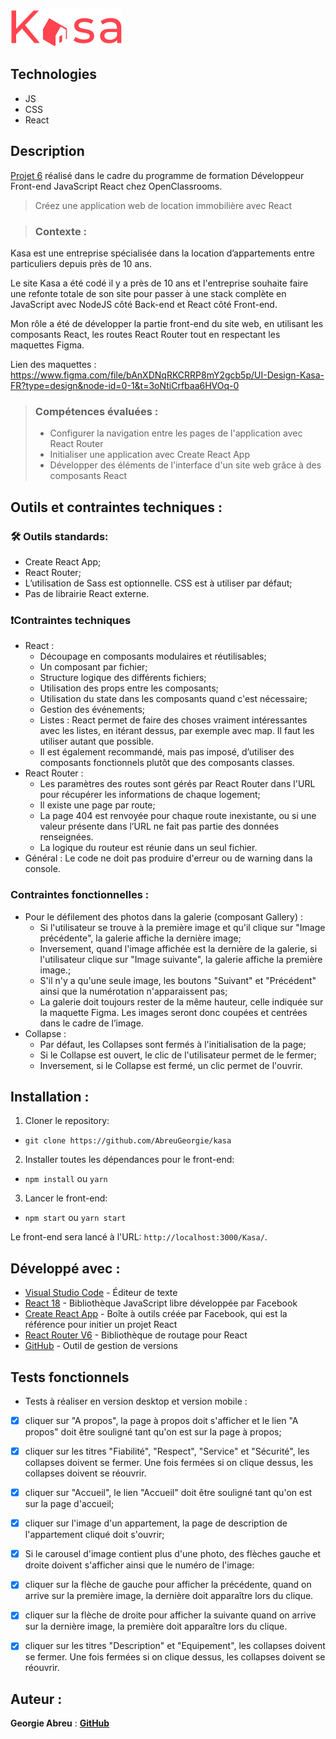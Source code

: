 ![Kasa](/src/assets/logo.png)

## Technologies

- JS
- CSS
- React

## Description

[Projet 6](https://openclassrooms.com/fr/paths/717/projects/1247/assignment/) réalisé dans le cadre du programme de formation Développeur Front-end JavaScript React chez OpenClassrooms.

> Créez une application web de location immobilière avec React

> ### Contexte :

Kasa est une entreprise spécialisée dans la location d’appartements entre particuliers depuis près de 10 ans.

Le site Kasa a été codé il y a près de 10 ans et l'entreprise souhaite faire une refonte totale de son site pour passer à une stack complète en JavaScript avec NodeJS côté Back-end et React côté Front-end.

Mon rôle a été de développer la partie front-end du site web, en utilisant les composants React, les routes React Router tout en respectant les maquettes Figma.

Lien des maquettes : https://www.figma.com/file/bAnXDNqRKCRRP8mY2gcb5p/UI-Design-Kasa-FR?type=design&node-id=0-1&t=3oNtiCrfbaa6HVOq-0

> ### Compétences évaluées :
>
> - Configurer la navigation entre les pages de l'application avec React Router
> - Initialiser une application avec Create React App
> - Développer des éléments de l'interface d'un site web grâce à des composants React

## Outils et contraintes techniques :

### 🛠️ Outils standards:

- Create React App;
- React Router;
- L’utilisation de Sass est optionnelle. CSS est à utiliser par défaut;
- Pas de librairie React externe.

### ❗Contraintes techniques

- React :
  - Découpage en composants modulaires et réutilisables;
  - Un composant par fichier;
  - Structure logique des différents fichiers;
  - Utilisation des props entre les composants;
  - Utilisation du state dans les composants quand c'est nécessaire;
  - Gestion des événements;
  - Listes : React permet de faire des choses vraiment intéressantes avec les listes, en itérant dessus, par exemple avec map. Il faut les utiliser autant que possible.
  - Il est également recommandé, mais pas imposé, d’utiliser des composants fonctionnels plutôt que des composants classes.
- React Router :
  - Les paramètres des routes sont gérés par React Router dans l'URL pour récupérer les informations de chaque logement;
  - Il existe une page par route;
  - La page 404 est renvoyée pour chaque route inexistante, ou si une valeur présente dans l’URL ne fait pas partie des données renseignées.
  - La logique du routeur est réunie dans un seul fichier.
- Général : Le code ne doit pas produire d'erreur ou de warning dans la console.

### Contraintes fonctionnelles :

- Pour le défilement des photos dans la galerie (composant Gallery) :
  - Si l'utilisateur se trouve à la première image et qu'il clique sur "Image précédente", la galerie affiche la dernière image;
  - Inversement, quand l'image affichée est la dernière de la galerie, si l'utilisateur clique sur "Image suivante", la galerie affiche la première image.;
  - S'il n'y a qu'une seule image, les boutons "Suivant" et "Précédent" ainsi que la numérotation n'apparaissent pas;
  - La galerie doit toujours rester de la même hauteur, celle indiquée sur la maquette Figma. Les images seront donc coupées et centrées dans le cadre de l’image.
- Collapse :
  - Par défaut, les Collapses sont fermés à l'initialisation de la page;
  - Si le Collapse est ouvert, le clic de l'utilisateur permet de le fermer;
  - Inversement, si le Collapse est fermé, un clic permet de l'ouvrir.

## Installation :

1. Cloner le repository:

- `git clone https://github.com/AbreuGeorgie/kasa`

2. Installer toutes les dépendances pour le front-end:

- `npm install` ou `yarn`

3. Lancer le front-end:

- `npm start` ou `yarn start`

Le front-end sera lancé à l'URL:
`http://localhost:3000/Kasa/`.

## Développé avec :

- [Visual Studio Code](https://code.visualstudio.com/) - Éditeur de texte
- [React 18](https://react.dev/) - Bibliothèque JavaScript libre développée par Facebook
- [Create React App](https://create-react-app.dev/) - Boîte à outils créée par Facebook, qui est la référence pour initier un projet React
- [React Router V6](https://reactrouter.com/) - Bibliothèque de routage pour React
- [GitHub](https://github.com/) - Outil de gestion de versions

## Tests fonctionnels

- Tests à réaliser en version desktop et version mobile :

- [x] cliquer sur "A propos", la page à propos doit s'afficher et le lien "A propos" doit être souligné tant qu'on est sur la page à propos;
- [x] cliquer sur les titres "Fiabilité", "Respect", "Service" et "Sécurité", les collapses doivent se fermer. Une fois fermées si on clique dessus, les collapses doivent se réouvrir.

- [x] cliquer sur "Accueil", le lien "Accueil" doit être souligné tant qu'on est sur la page d'accueil;
- [x] cliquer sur l'image d'un appartement, la page de description de l'appartement cliqué doit s'ouvrir;

- [x] Si le carousel d'image contient plus d'une photo, des flèches gauche et droite doivent s'afficher ainsi que le numéro de l'image:
- [x] cliquer sur la flèche de gauche pour afficher la précédente, quand on arrive sur la première image, la dernière doit apparaître lors du clique.
- [x] cliquer sur la flèche de droite pour afficher la suivante quand on arrive sur la dernière image, la première doit apparaître lors du clique.

- [x] cliquer sur les titres "Description" et "Equipement", les collapses doivent se fermer. Une fois fermées si on clique dessus, les collapses doivent se réouvrir.

## Auteur :

**Georgie Abreu** : [**GitHub**](https://github.com/AbreuGeorgie/)
